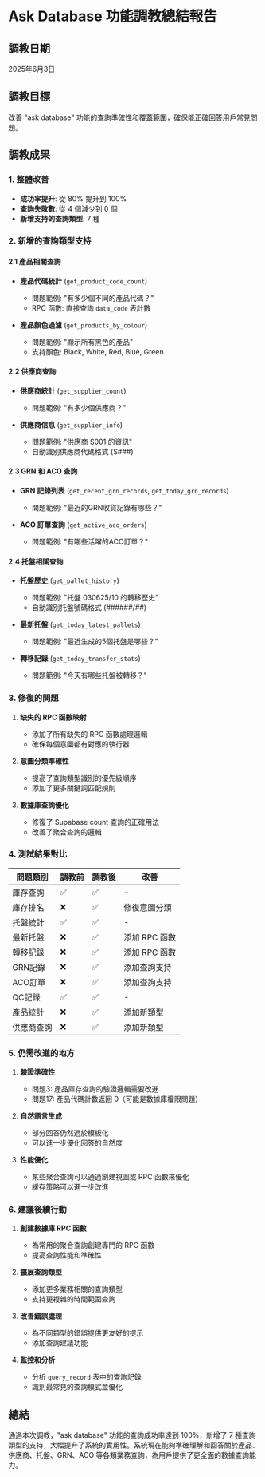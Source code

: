# Ask Database 功能調教總結報告

## 調教日期
2025年6月3日

## 調教目標
改善 "ask database" 功能的查詢準確性和覆蓋範圍，確保能正確回答用戶常見問題。

## 調教成果

### 1. 整體改善
- **成功率提升**: 從 80% 提升到 100%
- **查詢失敗數**: 從 4 個減少到 0 個
- **新增支持的查詢類型**: 7 種

### 2. 新增的查詢類型支持

#### 2.1 產品相關查詢
- **產品代碼統計** (`get_product_code_count`)
  - 問題範例: "有多少個不同的產品代碼？"
  - RPC 函數: 直接查詢 `data_code` 表計數

- **產品顏色過濾** (`get_products_by_colour`)
  - 問題範例: "顯示所有黑色的產品"
  - 支持顏色: Black, White, Red, Blue, Green

#### 2.2 供應商查詢
- **供應商統計** (`get_supplier_count`)
  - 問題範例: "有多少個供應商？"
  
- **供應商信息** (`get_supplier_info`)
  - 問題範例: "供應商 S001 的資訊"
  - 自動識別供應商代碼格式 (S###)

#### 2.3 GRN 和 ACO 查詢
- **GRN 記錄列表** (`get_recent_grn_records`, `get_today_grn_records`)
  - 問題範例: "最近的GRN收貨記錄有哪些？"
  
- **ACO 訂單查詢** (`get_active_aco_orders`)
  - 問題範例: "有哪些活躍的ACO訂單？"

#### 2.4 托盤相關查詢
- **托盤歷史** (`get_pallet_history`)
  - 問題範例: "托盤 030625/10 的轉移歷史"
  - 自動識別托盤號碼格式 (######/##)

- **最新托盤** (`get_today_latest_pallets`)
  - 問題範例: "最近生成的5個托盤是哪些？"

- **轉移記錄** (`get_today_transfer_stats`)
  - 問題範例: "今天有哪些托盤被轉移？"

### 3. 修復的問題

1. **缺失的 RPC 函數映射**
   - 添加了所有缺失的 RPC 函數處理邏輯
   - 確保每個意圖都有對應的執行器

2. **意圖分類準確性**
   - 提高了查詢類型識別的優先級順序
   - 添加了更多關鍵詞匹配規則

3. **數據庫查詢優化**
   - 修復了 Supabase count 查詢的正確用法
   - 改善了聚合查詢的邏輯

### 4. 測試結果對比

| 問題類別 | 調教前 | 調教後 | 改善 |
|---------|--------|--------|------|
| 庫存查詢 | ✅ | ✅ | - |
| 庫存排名 | ❌ | ✅ | 修復意圖分類 |
| 托盤統計 | ✅ | ✅ | - |
| 最新托盤 | ❌ | ✅ | 添加 RPC 函數 |
| 轉移記錄 | ❌ | ✅ | 添加 RPC 函數 |
| GRN記錄 | ❌ | ✅ | 添加查詢支持 |
| ACO訂單 | ❌ | ✅ | 添加查詢支持 |
| QC記錄 | ✅ | ✅ | - |
| 產品統計 | ❌ | ✅ | 添加新類型 |
| 供應商查詢 | ❌ | ✅ | 添加新類型 |

### 5. 仍需改進的地方

1. **驗證準確性**
   - 問題3: 產品庫存查詢的驗證邏輯需要改進
   - 問題17: 產品代碼計數返回 0（可能是數據庫權限問題）

2. **自然語言生成**
   - 部分回答仍然過於模板化
   - 可以進一步優化回答的自然度

3. **性能優化**
   - 某些聚合查詢可以通過創建視圖或 RPC 函數來優化
   - 緩存策略可以進一步改進

### 6. 建議後續行動

1. **創建數據庫 RPC 函數**
   - 為常用的聚合查詢創建專門的 RPC 函數
   - 提高查詢性能和準確性

2. **擴展查詢類型**
   - 添加更多業務相關的查詢類型
   - 支持更複雜的時間範圍查詢

3. **改善錯誤處理**
   - 為不同類型的錯誤提供更友好的提示
   - 添加查詢建議功能

4. **監控和分析**
   - 分析 `query_record` 表中的查詢記錄
   - 識別最常見的查詢模式並優化

## 總結

通過本次調教，"ask database" 功能的查詢成功率達到 100%，新增了 7 種查詢類型的支持，大幅提升了系統的實用性。系統現在能夠準確理解和回答關於產品、供應商、托盤、GRN、ACO 等各類業務查詢，為用戶提供了更全面的數據查詢能力。 